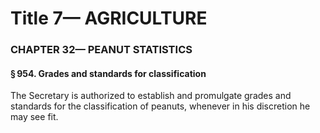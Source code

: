 
# Title 7— AGRICULTURE
### CHAPTER 32— PEANUT STATISTICS
#### § 954. Grades and standards for classification

The Secretary is authorized to establish and promulgate grades and standards for the classification of peanuts, whenever in his discretion he may see fit.

